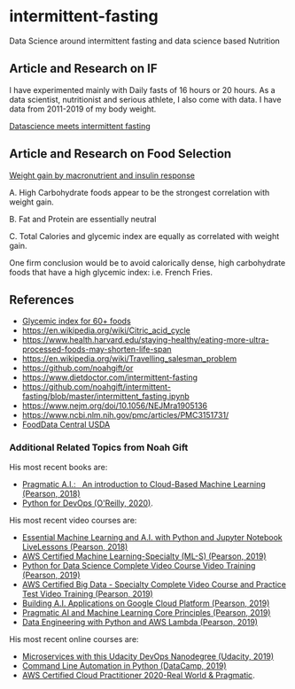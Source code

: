 # intermittent-fasting
Data Science around intermittent fasting and data science based Nutrition

## Article and Research on IF

I have experimented mainly with Daily fasts of 16 hours or 20 hours. As a data scientist, nutritionist and serious athlete, I also come with data. I have data from 2011-2019 of my body weight.

[Datascience meets intermittent fasting](https://noahgift.com/articles/datascience-meets-intermittent-fasting/)

## Article and Research on Food Selection

[Weight gain by macronutrient and insulin response](https://github.com/noahgift/intermittent-fasting/blob/master/weight_gain_foods.ipynb)

A. High Carbohydrate foods appear to be the strongest correlation with weight gain.

B. Fat and Protein are essentially neutral

C. Total Calories and glycemic index are equally as correlated with weight gain.

One firm conclusion would be to avoid calorically dense, high carbohydrate foods that have a high glycemic index: i.e. French Fries.

## References

* [Glycemic index for 60+ foods](https://www.health.harvard.edu/diseases-and-conditions/glycemic-index-and-glycemic-load-for-100-foods)
* https://en.wikipedia.org/wiki/Citric_acid_cycle
* https://www.health.harvard.edu/staying-healthy/eating-more-ultra-processed-foods-may-shorten-life-span
* https://en.wikipedia.org/wiki/Travelling_salesman_problem
* https://github.com/noahgift/or
* https://www.dietdoctor.com/intermittent-fasting
* https://github.com/noahgift/intermittent-fasting/blob/master/intermittent_fasting.ipynb
* https://www.nejm.org/doi/10.1056/NEJMra1905136
* https://www.ncbi.nlm.nih.gov/pmc/articles/PMC3151731/
* [FoodData Central USDA](https://fdc.nal.usda.gov/)

### Additional Related Topics from Noah Gift

His most recent books are:

*   [Pragmatic A.I.:   An introduction to Cloud-Based Machine Learning (Pearson, 2018)](https://www.amazon.com/Pragmatic-AI-Introduction-Cloud-Based-Analytics/dp/0134863860)
*   [Python for DevOps (O'Reilly, 2020)](https://www.amazon.com/Python-DevOps-Ruthlessly-Effective-Automation/dp/149205769X). 

His most recent video courses are:

*   [Essential Machine Learning and A.I. with Python and Jupyter Notebook LiveLessons (Pearson, 2018)](https://learning.oreilly.com/videos/essential-machine-learning/9780135261118)
*   [AWS Certified Machine Learning-Specialty (ML-S) (Pearson, 2019)](https://learning.oreilly.com/videos/aws-certified-machine/9780135556597)
*   [Python for Data Science Complete Video Course Video Training (Pearson, 2019)](https://learning.oreilly.com/videos/python-for-data/9780135687253)
*   [AWS Certified Big Data - Specialty Complete Video Course and Practice Test Video Training (Pearson, 2019)](https://learning.oreilly.com/videos/aws-certified-big/9780135772324)
*   [Building A.I. Applications on Google Cloud Platform (Pearson, 2019)](https://learning.oreilly.com/videos/building-ai-applications/9780135973462)
*   [Pragmatic AI and Machine Learning Core Principles (Pearson, 2019)](https://learning.oreilly.com/videos/pragmatic-ai-and/9780136554714)
*   [Data Engineering with Python and AWS Lambda (Pearson, 2019)](https://learning.oreilly.com/videos/data-engineering-with/9780135964330)

His most recent online courses are:

*   [Microservices with this Udacity DevOps Nanodegree (Udacity, 2019)](https://www.udacity.com/course/cloud-dev-ops-nanodegree--nd9991)
*   [Command Line Automation in Python (DataCamp, 2019)](https://www.datacamp.com/instructors/ndgift)
*   [AWS Certified Cloud Practitioner 2020-Real World & Pragmatic](https://www.udemy.com/course/aws-certified-cloud-practitioner-2020-real-world-pragmatic/?referralCode=CAC679A7D08212773428).
